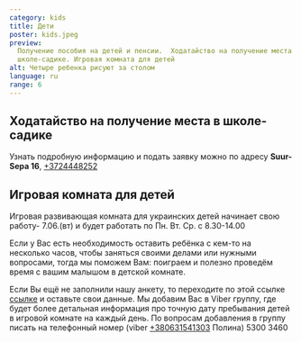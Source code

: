 ```yaml
---
category: kids
title: Дети
poster: kids.jpeg
preview:
  Получение пособия на детей и пенсии.  Ходатайство на получение места в
  школе-садике. Игровая комната для детей
alt: Четыре ребенка рисуют за столом
language: ru
range: 6
---
```


## Ходатайство на получение места в школе-садике

Узнать подробную информацию и подать заявку можно по адресу **Suur-Sepa 16**,
[+3724448252](tel::+3724448252)

## Игровая комната для детей

Игровая развивающая комната для украинских детей начинает свою работу- 7.06.(вт)
и будет работать по Пн. Вт. Ср. с 8.30-14.00

Если у Вас есть необходимость оставить ребёнка с кем-то на несколько часов,
чтобы заняться своими делами или нужными вопросами, тогда мы поможем Вам:
поиграем и полезно проведём время с вашим малышом в детской комнате.

Если Вы ещё не заполнили нашу анкету, то переходите по этой ссылке
[ссылке](https://forms.gle/sksYtBnYGuZZAat17) и оставьте свои данные. Мы добавим
Вас в Viber группу, где будет более детальная информация про точную дату
пребывания детей в игровой комнате на каждый день. По вопросам добавления в
группу писать на телефонный номер (viber [+380631541303](tel::+380631541303)
Полина) 5300 3460
